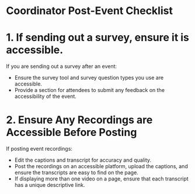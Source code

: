 # Coordinator Post-Event Checklist

# 1. If sending out a survey, ensure it is accessible.

If you are sending out a survey after an event:

- Ensure the survey tool and survey question types you use are accessible.
- Provide a section for attendees to submit any feedback on the accessibility of the event.

# 2. Ensure Any Recordings are Accessible Before Posting

If posting event recordings:

- Edit the captions and transcript for accuracy and quality.
- Post the recordings on an accessible platform, upload the captions, and ensure the transcripts are easy to find on the page.
- If displaying more than one video on a page, ensure that each transcript has a unique descriptive link.
